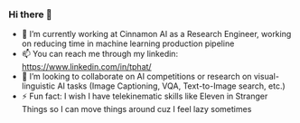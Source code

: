 ### Hi there 👋

- 🔭 I’m currently working at Cinnamon AI as a Research Engineer, working on reducing time in machine learning production pipeline 
- 📫 You can reach me through my linkedin: https://www.linkedin.com/in/tphat/
- 👯 I’m looking to collaborate on AI competitions or research on visual-linguistic AI tasks (Image Captioning, VQA, Text-to-Image search, etc.)
- ⚡ Fun fact: I wish I have telekinematic skills like Eleven in Stranger Things so I can move things around cuz I feel lazy sometimes




<!--
**patrickphatnguyen/patrickphatnguyen** is a ✨ _special_ ✨ repository because its `README.md` (this file) appears on your GitHub profile.

Here are some ideas to get you started:

- 🌱 I’m currently learning ...
- 🤔 I’m looking for help with ...
- 💬 Ask me about ...
- 😄 Pronouns: ...
-->
